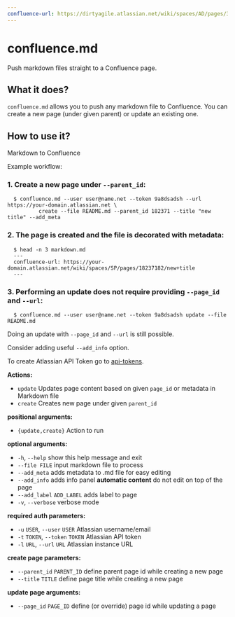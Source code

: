 ```yaml
---
confluence-url: https://dirtyagile.atlassian.net/wiki/spaces/AD/pages/35061845
---
```

# confluence.md

Push markdown files straight to a Confluence page.

## What it does?

`confluence.md` allows you to push any markdown file to Confluence. You can create
a new page (under given parent) or update an existing one.

## How to use it?

Markdown to Confluence

Example workflow:

### 1. Create a new page under `--parent_id`:
```
  $ confluence.md --user user@name.net --token 9a8dsadsh --url https://your-domain.atlassian.net \
          create --file README.md --parent_id 182371 --title "new title" --add_meta
```

### 2. The page is created and the file is decorated with metadata:
```
  $ head -n 3 markdown.md
  ---
  confluence-url: https://your-domain.atlassian.net/wiki/spaces/SP/pages/18237182/new+title
  ---
```

### 3. Performing an update does not require providing `--page_id` and `--url`:
```
  $ confluence.md --user user@name.net --token 9a8dsadsh update --file README.md
```

  Doing an update with `--page_id` and `--url` is still possible.

  Consider adding useful `--add_info` option.

To create Atlassian API Token go to [api-tokens](https://id.atlassian.com/manage-profile/security/api-tokens).

**Actions:**

- `update`    		Updates page content based on given `page_id` or metadata in Markdown file
- `create`    		Creates new page under given `parent_id`

**positional arguments:**

- `{update,create}`         Action to run

**optional arguments:**

- `-h`, `--help`            show this help message and exit
- `--file FILE`             input markdown file to process
- `--add_meta`              adds metadata to .md file for easy editing
- `--add_info`              adds info panel **automatic content** do not edit on top of the page
- `--add_label` `ADD_LABEL` adds label to page
- `-v`, `--verbose`         verbose mode

**required auth parameters:**

- `-u` `USER`, `--user` `USER`    Atlassian username/email
- `-t` `TOKEN`, `--token` `TOKEN` Atlassian API token
- `-l` `URL`, `--url` `URL`       Atlassian instance URL

**create page parameters:**

- `--parent_id` `PARENT_ID` define parent page id while creating a new page
- `--title` `TITLE`         define page title while creating a new page

**update page arguments:**

-  `--page_id` `PAGE_ID`     define (or override) page id while updating a page